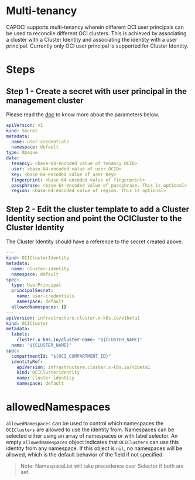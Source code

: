# Multi-tenancy

CAPOCI supports multi-tenancy wherein different OCI user principals can be used to reconcile 
different OCI clusters. This is achieved by associating a cluster with a Cluster Identity and
associating the identity with a user principal. Currently only OCI user principal is supported
for Cluster Identity.

# Steps

## Step 1 - Create a secret with user principal in the management cluster

Please read the [doc][iam-user] to know more about the parameters below.

```yaml
apiVersion: v1
kind: Secret
metadata:
  name: user-credentials
  namespace: default
type: Opaque
data:
  tenancy: <base-64-encoded value of tenancy OCID>
  user: <base-64-encoded value of user OCID>
  key: <base-64-encoded value of user Key>
  fingerprint: <base-64-encoded value of fingerprint>
  passphrase: <base-64-encoded value of passphrase. This is optional>
  region: <base-64-encoded value of region. This is optional>
```

## Step 2 - Edit the cluster template to add a Cluster Identity section and point the OCICluster to the Cluster Identity

The Cluster Identity should have a reference to the secret created above.

```yaml
---
kind: OCIClusterIdentity
metadata:
  name: cluster-identity
  namespace: default
spec:
  type: UserPrincipal
  principalSecret:
    name: user-credentials
    namespace: default
  allowedNamespaces: {}
---
apiVersion: infrastructure.cluster.x-k8s.io/v1beta1
kind: OCICluster
metadata:
  labels:
    cluster.x-k8s.io/cluster-name: "${CLUSTER_NAME}"
  name: "${CLUSTER_NAME}"
spec:
  compartmentId: "${OCI_COMPARTMENT_ID}"
  identityRef:
    apiVersion: infrastructure.cluster.x-k8s.io/v1beta1
    kind: OCIClusterIdentity
    name: cluster-identity
    namespace: default
```

# allowedNamespaces

`allowedNamespaces` can be used to control which namespaces the `OCIClusters` are allowed to use the identity from. 
Namespaces can be selected either using an array of namespaces or with label selector.
An empty `allowedNamespaces` object indicates that `OCIClusters` can use this identity from any namespace.
If this object is `nil`, no namespaces will be allowed, which is the default behavior of the field if not specified.
> Note: NamespaceList will take precedence over Selector if both are set.

[iam-user]: https://docs.oracle.com/en-us/iaas/Content/API/Concepts/apisigningkey.htm#Required_Keys_and_OCIDs